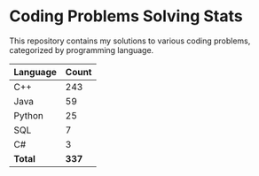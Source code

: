 # Coding Problems Solving Stats

This repository contains my solutions to various coding problems, categorized by programming language.

| Language | Count |
|----------|-------|
| C++ | 243 |
| Java | 59 |
| Python | 25 |
| SQL | 7 |
| C# | 3 |
| **Total** | **337** |
